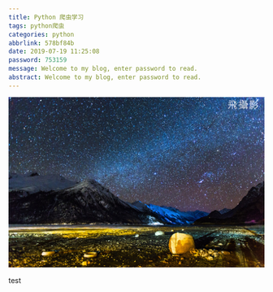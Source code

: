 ```yaml
---
title: Python 爬虫学习
tags: python爬虫
categories: python
abbrlink: 578bf84b
date: 2019-07-19 11:25:08
password: 753159
message: Welcome to my blog, enter password to read.  
abstract: Welcome to my blog, enter password to read.  
---
```

![](https://github.com/starstarb/clouding/raw/master/head/72517f966e2b58366e8bba7608a61092.jpg)
<!--more-->

test